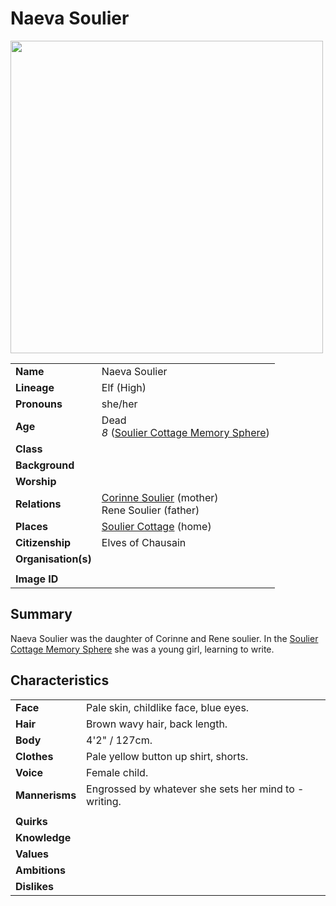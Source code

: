 # Naeva Soulier

<img src="https://raw.githubusercontent.com/jesskelsall/astarus-images/main/characters/portraits/imageid.png" height="500" />

|||
| --- | --- |
| **Name** | Naeva Soulier | character.4
| **Lineage** | Elf (High) |
| **Pronouns** | she/her |
| **Age** | Dead<br>*8* ([Soulier Cottage Memory Sphere](../items/memory-spheres/soulier-cottage-memory-sphere.md)) |
| **Class** | |
| **Background** | |
| **Worship** | |
| **Relations** | [Corinne Soulier](corinne-soulier.md) (mother)<br>Rene Soulier (father) |
| **Places** | [Soulier Cottage](../places/buildings/soulier-cottage.md) (home) |
| **Citizenship** | Elves of Chausain |
| **Organisation(s)** | |
|||
| **Image ID** | |

## Summary

Naeva Soulier was the daughter of Corinne and Rene soulier. In the [Soulier Cottage Memory Sphere](../items/memory-spheres/soulier-cottage-memory-sphere.md) she was a young girl, learning to write.

## Characteristics

| | |
| --- | --- |
| **Face** | Pale skin, childlike face, blue eyes. | characteristics.2
| **Hair** | Brown wavy hair, back length. |
| **Body** | 4'2" / 127cm. |
| **Clothes** | Pale yellow button up shirt, shorts. |
| **Voice** | Female child. |
| **Mannerisms** | Engrossed by whatever she sets her mind to - writing. |
| | |
| **Quirks** | |
| **Knowledge** | |
| **Values** | |
| **Ambitions** | |
| **Dislikes** | |
